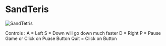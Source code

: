 # SandTeris
![SandTetris](https://github.com/NedasR/SandTeris/assets/129998724/df8cde47-e04d-4d10-9276-10deb82dedce)

Controls :
A = Left
S = Down will go down much faster
D = Right
P = Pause Game or Click on Puase Button
Quit = Click on Button
